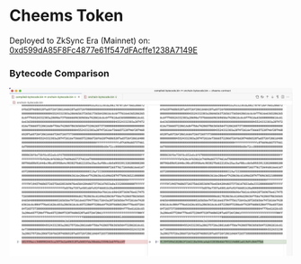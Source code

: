 # Cheems Token

Deployed to ZkSync Era (Mainnet) on: [0xd599dA85F8Fc4877e61f547dFAcffe1238A7149E](https://explorer.zksync.io/address/0xd599dA85F8Fc4877e61f547dFAcffe1238A7149E)

### Bytecode Comparison

![Comparison](./assets/cheems-bytecode-comparison.png)